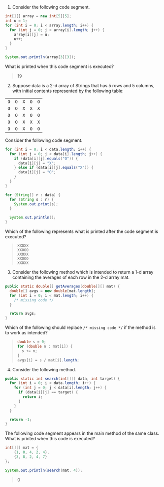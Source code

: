 1. Consider the following code segment.

```java
int[][] array = new int[5][5];
int u = 1;
for (int i = 0; i < array.length; i++) {
  for (int j = 0; j < array[i].length; j++) {
    array[i][j] = u;
    u++;
  }
}

System.out.println(array[3][3]);
```

What is printed when this code segment is executed?

> 19

2. Suppose data is a 2-d array of Strings that has 5 rows and 5 columns, with initial contents represented by the following table:

|   |   |   |   |   |
|---|---|---|---|---|
| `O` | `O` | `X` | `O` | `O` |
| `O` | `O` | `X` | `X` | `X` |
| `O` | `O` | `X` | `O` | `O` |
| `O` | `O` | `X` | `X` | `X` |
| `O` | `O` | `X` | `O` | `O` |

Consider the following code segment.

```java
for (int i = 0; i < data.length; i++) {
  for (int j = 0; j < data[i].length; j++) {
    if (data[i][j].equals("O")) {
      data[i][j] = "X";
    } else if (data[i][j].equals("X")) {
      data[i][j] = "O";
    }
  }
}

for (String[] r : data) {
  for (String s : r) {
    System.out.print(s);
  }

  System.out.println();
}
```

Which of the following represents what is printed after the code segment is executed?

> ```
> XXOXX
> XXOOO
> XXOXX
> XXOOO
> XXOXX
> ```

3. Consider the following method which is intended to return a 1-d array containing the averages of each row in the 2-d array mat.

```java
public static double[] getAverages(double[][] mat) {
  double[] avgs = new double[mat.length];
  for (int i = 0; i < mat.length; i++) {
    /* missing code */
  }

  return avgs;
}
```

Which of the following should replace `/* missing code */` if the method is to work as intended?

> ```java
> double s = 0;
> for (double n : mat[i]) {
>   s += n;
> }
> avgs[i] = s / mat[i].length;
> ```

4. Consider the following method.

```java
public static int search(int[][] data, int target) {
  for (int i = 0; i < data.length; i++) {
    for (int j = 0; j < data[i].length; j++) {
      if (data[i][j] == target) {
        return i;
      }
    }
  }

  return -1;
}
```

The following code segment appears in the main method of the same class. What is printed when this code is executed?

```java
int[][] mat = {
    {1, 0, 4, 2, 4},
    {3, 8, 2, 4, 7}
};

System.out.println(search(mat, 4));
```

> 0